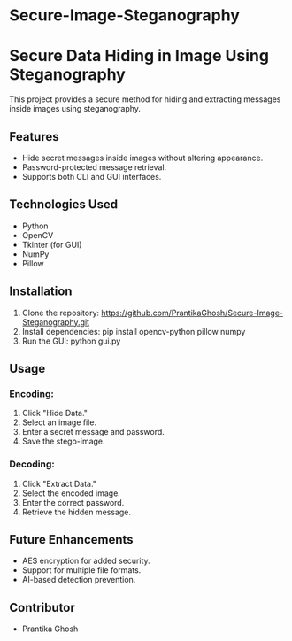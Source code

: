 # Secure-Image-Steganography
# Secure Data Hiding in Image Using Steganography

This project provides a secure method for hiding and extracting messages inside images using steganography.

## Features
- Hide secret messages inside images without altering appearance.
- Password-protected message retrieval.
- Supports both CLI and GUI interfaces.

## Technologies Used
- Python
- OpenCV
- Tkinter (for GUI)
- NumPy
- Pillow

## Installation
1. Clone the repository:  https://github.com/PrantikaGhosh/Secure-Image-Steganography.git
2. Install dependencies: pip install opencv-python pillow numpy
3. Run the GUI: python gui.py


## Usage
### Encoding:
1. Click "Hide Data."
2. Select an image file.
3. Enter a secret message and password.
4. Save the stego-image.

### Decoding:
1. Click "Extract Data."
2. Select the encoded image.
3. Enter the correct password.
4. Retrieve the hidden message.

## Future Enhancements
- AES encryption for added security.
- Support for multiple file formats.
- AI-based detection prevention.

## Contributor
- Prantika Ghosh

